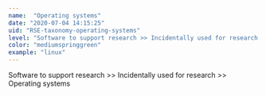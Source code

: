 ```yaml
---
name:  "Operating systems"
date: "2020-07-04 14:15:25"
uid: "RSE-taxonomy-operating-systems"
level: "Software to support research >> Incidentally used for research >> Operating systems"
color: "mediumspringgreen"
example: "linux" 
---
```


Software to support research >> Incidentally used for research >> Operating systems